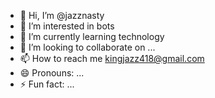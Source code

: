 - 👋 Hi, I’m @jazznasty
- 👀 I’m interested in bots
- 🌱 I’m currently learning technology 
- 💞️ I’m looking to collaborate on ...
- 📫 How to reach me kingjazz418@gmail.com
- 😄 Pronouns: ...
- ⚡ Fun fact: ...

<!---
jazznasty/jazznasty is a ✨ special ✨ repository because its `README.md` (this file) appears on your GitHub profile.
You can click the Preview link to take a look at your changes.
--->
